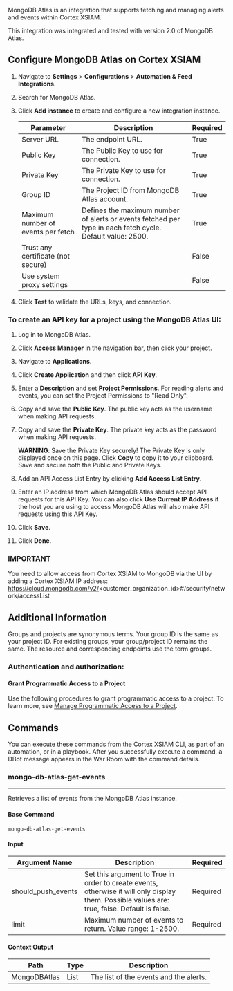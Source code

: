 MongoDB Atlas is an integration that supports fetching and managing alerts and events within Cortex XSIAM.

This integration was integrated and tested with version 2.0 of MongoDB Atlas.

## Configure MongoDB Atlas on Cortex XSIAM

1. Navigate to **Settings** > **Configurations** > **Automation & Feed Integrations**.
2. Search for MongoDB Atlas.
3. Click **Add instance** to create and configure a new integration instance.

    | **Parameter** | **Description** | **Required** |
    | --- | --- | --- |
    | Server URL | The endpoint URL. | True |
    | Public Key | The Public Key to use for connection. | True |
    | Private Key | The Private Key to use for connection. | True |
    | Group ID | The Project ID from MongoDB Atlas account. | True |
    | Maximum number of events per fetch | Defines the maximum number of alerts or events fetched per type in each fetch cycle. Default value: 2500. | True |
    | Trust any certificate (not secure) |  | False |
    | Use system proxy settings |  | False |

4. Click **Test** to validate the URLs, keys, and connection.

### To create an API key for a project using the MongoDB Atlas UI:

1. Log in to MongoDB Atlas.
2. Click **Access Manager** in the navigation bar, then click your project.
3. Navigate to **Applications**.
4. Click **Create Application** and then click **API Key**.
5. Enter a **Description** and set **Project Permissions**. For reading alerts and events, you can set the Project Permissions to "Read Only".
6. Copy and save the **Public Key**. The public key acts as the username when making API requests.
7. Copy and save the **Private Key**. The private key acts as the password when making API requests.

    **WARNING**: Save the Private Key securely! The Private Key is only displayed once on this page. Click **Copy** to copy it to your clipboard. Save and secure both the Public and Private Keys.
8. Add an API Access List Entry by clicking **Add Access List Entry**.
9. Enter an IP address from which MongoDB Atlas should accept API requests for this API Key. You can also click **Use Current IP Address** if the host you are using to access MongoDB Atlas will also make API requests using this API Key.
10. Click **Save**.
11. Click **Done**.

### IMPORTANT

You need to allow access from Cortex XSIAM to MongoDB via the UI by adding a Cortex XSIAM IP address:
<https://cloud.mongodb.com/v2/><customer_organization_id>#/security/network/accessList 


## Additional Information

Groups and projects are synonymous terms. Your group ID is the same as your project ID. For existing groups, your group/project ID remains the same. The resource and corresponding endpoints use the term groups.

### Authentication and authorization:

#### Grant Programmatic Access to a Project

Use the following procedures to grant programmatic access to a project. 
To learn more, see [Manage Programmatic Access to a Project](https://www.mongodb.com/docs/atlas/configure-api-access-project/#std-label-atlas-admin-api-access-project).


## Commands

You can execute these commands from the Cortex XSIAM CLI, as part of an automation, or in a playbook.
After you successfully execute a command, a DBot message appears in the War Room with the command details.

### mongo-db-atlas-get-events

***
Retrieves a list of events from the MongoDB Atlas instance.

#### Base Command

`mongo-db-atlas-get-events`

#### Input

| **Argument Name** | **Description** | **Required** |
| --- | --- | --- |
| should_push_events | Set this argument to True in order to create events, otherwise it will only display them. Possible values are: true, false. Default is false. | Required | 
| limit | Maximum number of events to return. Value range: 1-2500.| Required | 

#### Context Output

| **Path**     | **Type** | **Description** |
|--------------|------| --- |
| MongoDBAtlas | List | The list of the events and the alerts. | 
